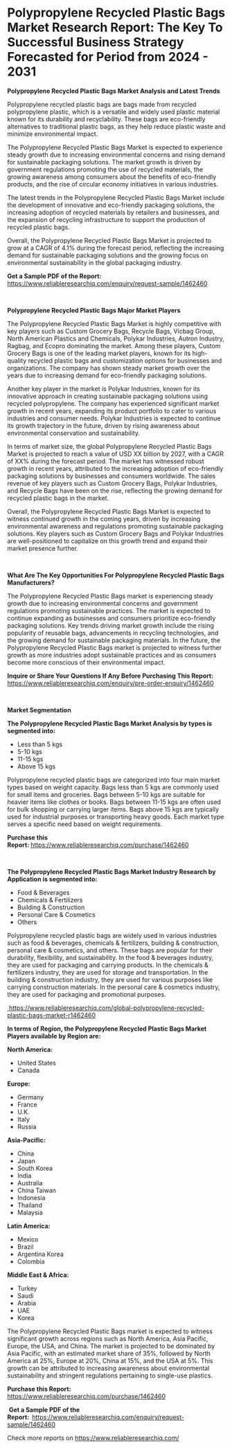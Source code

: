 <p><h1>Polypropylene Recycled Plastic Bags Market Research Report: The Key To Successful Business Strategy Forecasted for Period from 2024 - 2031</h1></p><p><strong>Polypropylene Recycled Plastic Bags Market Analysis and Latest Trends</strong></p>
<p><p>Polypropylene recycled plastic bags are bags made from recycled polypropylene plastic, which is a versatile and widely used plastic material known for its durability and recyclability. These bags are eco-friendly alternatives to traditional plastic bags, as they help reduce plastic waste and minimize environmental impact.</p><p>The Polypropylene Recycled Plastic Bags Market is expected to experience steady growth due to increasing environmental concerns and rising demand for sustainable packaging solutions. The market growth is driven by government regulations promoting the use of recycled materials, the growing awareness among consumers about the benefits of eco-friendly products, and the rise of circular economy initiatives in various industries.</p><p>The latest trends in the Polypropylene Recycled Plastic Bags Market include the development of innovative and eco-friendly packaging solutions, the increasing adoption of recycled materials by retailers and businesses, and the expansion of recycling infrastructure to support the production of recycled plastic bags.</p><p>Overall, the Polypropylene Recycled Plastic Bags Market is projected to grow at a CAGR of 4.1% during the forecast period, reflecting the increasing demand for sustainable packaging solutions and the growing focus on environmental sustainability in the global packaging industry.</p></p>
<p><strong>Get a Sample PDF of the Report:&nbsp;</strong> <a href="https://www.reliableresearchiq.com/enquiry/request-sample/1462460">https://www.reliableresearchiq.com/enquiry/request-sample/1462460</a></p>
<p>&nbsp;</p>
<p><strong>Polypropylene Recycled Plastic Bags Major Market Players</strong></p>
<p><p>The Polypropylene Recycled Plastic Bags Market is highly competitive with key players such as Custom Grocery Bags, Recycle Bags, Vicbag Group, North American Plastics and Chemicals, Polykar Industries, Autron Industry, Ragbag, and Ecopro dominating the market. Among these players, Custom Grocery Bags is one of the leading market players, known for its high-quality recycled plastic bags and customization options for businesses and organizations. The company has shown steady market growth over the years due to increasing demand for eco-friendly packaging solutions.</p><p>Another key player in the market is Polykar Industries, known for its innovative approach in creating sustainable packaging solutions using recycled polypropylene. The company has experienced significant market growth in recent years, expanding its product portfolio to cater to various industries and consumer needs. Polykar Industries is expected to continue its growth trajectory in the future, driven by rising awareness about environmental conservation and sustainability.</p><p>In terms of market size, the global Polypropylene Recycled Plastic Bags Market is projected to reach a value of USD XX billion by 2027, with a CAGR of XX% during the forecast period. The market has witnessed robust growth in recent years, attributed to the increasing adoption of eco-friendly packaging solutions by businesses and consumers worldwide. The sales revenue of key players such as Custom Grocery Bags, Polykar Industries, and Recycle Bags have been on the rise, reflecting the growing demand for recycled plastic bags in the market.</p><p>Overall, the Polypropylene Recycled Plastic Bags Market is expected to witness continued growth in the coming years, driven by increasing environmental awareness and regulations promoting sustainable packaging solutions. Key players such as Custom Grocery Bags and Polykar Industries are well-positioned to capitalize on this growth trend and expand their market presence further.</p></p>
<p>&nbsp;</p>
<p><strong>What Are The Key Opportunities For Polypropylene Recycled Plastic Bags Manufacturers?</strong></p>
<p><p>The Polypropylene Recycled Plastic Bags market is experiencing steady growth due to increasing environmental concerns and government regulations promoting sustainable practices. The market is expected to continue expanding as businesses and consumers prioritize eco-friendly packaging solutions. Key trends driving market growth include the rising popularity of reusable bags, advancements in recycling technologies, and the growing demand for sustainable packaging materials. In the future, the Polypropylene Recycled Plastic Bags market is projected to witness further growth as more industries adopt sustainable practices and as consumers become more conscious of their environmental impact.</p></p>
<p><strong>Inquire or Share Your Questions If Any Before Purchasing This Report:</strong> <a href="https://www.reliableresearchiq.com/enquiry/pre-order-enquiry/1462460">https://www.reliableresearchiq.com/enquiry/pre-order-enquiry/1462460</a></p>
<p>&nbsp;</p>
<p><strong>Market Segmentation</strong></p>
<p><strong>The Polypropylene Recycled Plastic Bags Market Analysis by types is segmented into:</strong></p>
<p><ul><li>Less than 5 kgs</li><li>5-10 kgs</li><li>11-15 kgs</li><li>Above 15 kgs</li></ul></p>
<p><p>Polypropylene recycled plastic bags are categorized into four main market types based on weight capacity. Bags less than 5 kgs are commonly used for small items and groceries. Bags between 5-10 kgs are suitable for heavier items like clothes or books. Bags between 11-15 kgs are often used for bulk shopping or carrying larger items. Bags above 15 kgs are typically used for industrial purposes or transporting heavy goods. Each market type serves a specific need based on weight requirements.</p></p>
<p><strong>Purchase this Report:&nbsp;</strong><a href="https://www.reliableresearchiq.com/purchase/1462460">https://www.reliableresearchiq.com/purchase/1462460</a></p>
<p>&nbsp;</p>
<p><strong>The Polypropylene Recycled Plastic Bags Market Industry Research by Application is segmented into:</strong></p>
<p><ul><li>Food & Beverages</li><li>Chemicals & Fertilizers</li><li>Building & Construction</li><li>Personal Care & Cosmetics</li><li>Others</li></ul></p>
<p><p>Polypropylene recycled plastic bags are widely used in various industries such as food & beverages, chemicals & fertilizers, building & construction, personal care & cosmetics, and others. These bags are popular for their durability, flexibility, and sustainability. In the food & beverages industry, they are used for packaging and carrying products. In the chemicals & fertilizers industry, they are used for storage and transportation. In the building & construction industry, they are used for various purposes like carrying construction materials. In the personal care & cosmetics industry, they are used for packaging and promotional purposes.</p></p>
<p><a href="https://www.reliableresearchiq.com/global-polypropylene-recycled-plastic-bags-market-r1462460">&nbsp;https://www.reliableresearchiq.com/global-polypropylene-recycled-plastic-bags-market-r1462460</a></p>
<p><strong>In terms of Region, the Polypropylene Recycled Plastic Bags Market Players available by Region are:</strong></p>
<p>
    <p> <strong> North America: </strong>
        <ul>
            <li>United States</li>
            <li>Canada</li>
        </ul>
        </p> 
    <p> <strong> Europe: </strong>
        <ul>
            <li>Germany</li>
            <li>France</li>
            <li>U.K.</li>
            <li>Italy</li>
            <li>Russia</li>
        </ul>
        </p> 
    <p> <strong> Asia-Pacific: </strong>
        <ul>
            <li>China</li>
            <li>Japan</li>
            <li>South Korea</li>
            <li>India</li>
            <li>Australia</li>
            <li>China Taiwan</li>
            <li>Indonesia</li>
            <li>Thailand</li>
            <li>Malaysia</li>
        </ul>
        </p> 
    <p> <strong> Latin America: </strong>
        <ul>
            <li>Mexico</li>
            <li>Brazil</li>
            <li>Argentina Korea</li>
            <li>Colombia</li>
        </ul>
        </p> 
    <p> <strong> Middle East & Africa: </strong>
        <ul>
            <li>Turkey</li>
            <li>Saudi</li>
            <li>Arabia</li>
            <li>UAE</li>
            <li>Korea</li>
        </ul>
    </p>
    </p>
<p><p>The Polypropylene Recycled Plastic Bags market is expected to witness significant growth across regions such as North America, Asia Pacific, Europe, the USA, and China. The market is projected to be dominated by Asia Pacific, with an estimated market share of 35%, followed by North America at 25%, Europe at 20%, China at 15%, and the USA at 5%. This growth can be attributed to increasing awareness about environmental sustainability and stringent regulations pertaining to single-use plastics.</p></p>
<p><strong>Purchase this Report: </strong><a href="https://www.reliableresearchiq.com/purchase/1462460">https://www.reliableresearchiq.com/purchase/1462460</a></p>
<p>&nbsp;<strong>Get a Sample PDF of the Report:&nbsp;&nbsp;</strong><a href="https://www.reliableresearchiq.com/enquiry/request-sample/1462460">https://www.reliableresearchiq.com/enquiry/request-sample/1462460</a></p>
<p><strong></strong></p>
<p>Check more reports on <a href="https://www.reliableresearchiq.com/">https://www.reliableresearchiq.com/</a></p>